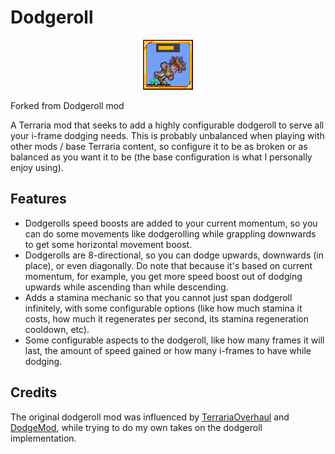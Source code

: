 # Dodgeroll

<p align="center">
  <img src="icon.png" alt="Dodgeroll mod icon"/>
</p>

Forked from Dodgeroll mod

A Terraria mod that seeks to add a highly configurable dodgeroll to serve all your i-frame dodging needs. This is probably unbalanced when playing with other mods / base Terraria content, so configure it to be as broken or as balanced as you want it to be (the base configuration is what I personally enjoy using).

## Features

- Dodgerolls speed boosts are added to your current momentum, so you can do some movements like dodgerolling while grappling downwards to get some horizontal movement boost.
- Dodgerolls are 8-directional, so you can dodge upwards, downwards (in place), or even diagonally. Do note that because it's based on current momentum, for example, you get more speed boost out of dodging upwards while ascending than while descending.
- Adds a stamina mechanic so that you cannot just span dodgeroll infinitely, with some configurable options (like how much stamina it costs, how much it regenerates per second, its stamina regeneration cooldown, etc).
- Some configurable aspects to the dodgeroll, like how many frames it will last, the amount of speed gained or how many i-frames to have while dodging.

## Credits

The original dodgeroll mod was influenced by [TerrariaOverhaul](https://github.com/Mirsario/TerrariaOverhaul) and [DodgeMod](https://github.com/Antinoe/DodgeMod), while trying to do my own takes on the dodgeroll implementation.